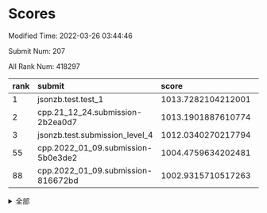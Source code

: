 # Scores

Modified Time: 2022-03-26 03:44:46

Submit Num: 207

All Rank Num: 418297

| rank |               submit               |       score        |       sigma        | pk_num |
| :--- | :--------------------------------- | :----------------- | :----------------- | :----- |
| 1    | jsonzb.test.test_1                 | 1013.7282104212001 | 0.8314615278521185 | 8082   |
| 2    | cpp.21_12_24.submission-2b2ea0d7   | 1013.1901887610774 | 0.8115270610372461 | 8087   |
| 3    | jsonzb.test.submission_level_4     | 1012.0340270217794 | 0.7703830072678429 | 8084   |
| 55   | cpp.2022_01_09.submission-5b0e3de2 | 1004.4759634202481 | 0.7160521515645584 | 8086   |
| 88   | cpp.2022_01_09.submission-816672bd | 1002.9315710517263 | 0.7178376887288701 | 8082   |


<details>
<summary>全部</summary>

| rank |                 submit                 |       score        |       sigma        | pk_num |
| :--- | :------------------------------------- | :----------------- | :----------------- | :----- |
| 1    | jsonzb.test.test_1                     | 1013.7282104212001 | 0.8314615278521185 | 8082   |
| 2    | cpp.21_12_24.submission-2b2ea0d7       | 1013.1901887610774 | 0.8115270610372461 | 8087   |
| 3    | jsonzb.test.submission_level_4         | 1012.0340270217794 | 0.7703830072678429 | 8084   |
| 4    | gobigger.level_3.submission_level_3_25 | 1011.4514836354657 | 0.7650752514286695 | 8089   |
| 5    | gobigger.level_3.submission_level_3_27 | 1011.4429586079589 | 0.7598476303309697 | 8085   |
| 6    | gobigger.level_3.submission_level_3_8  | 1011.3499725149774 | 0.7585815309048362 | 8089   |
| 7    | gobigger.level_3.submission_level_3_32 | 1011.3181464231566 | 0.7809579590208109 | 8082   |
| 8    | gobigger.level_3.submission_level_3_15 | 1011.2594118553774 | 0.7826285421412816 | 8082   |
| 9    | gobigger.level_3.submission_level_3_3  | 1011.1840776633255 | 0.790972516742096  | 8084   |
| 10   | gobigger.level_3.submission_level_3_22 | 1011.0704529884342 | 0.7739705459446046 | 8085   |
| 11   | gobigger.level_3.submission_level_3_26 | 1011.0371204431015 | 0.7842909264664512 | 8083   |
| 12   | gobigger.level_3.submission_level_3_29 | 1011.0246701142856 | 0.7870116110301475 | 8079   |
| 13   | gobigger.level_3.submission_level_3_45 | 1010.8245204290191 | 0.7709215905723816 | 8083   |
| 14   | gobigger.level_3.submission_level_3_1  | 1010.7910613268994 | 0.7630516160263104 | 8085   |
| 15   | gobigger.level_3.submission_level_3_31 | 1010.7468151627509 | 0.763947407845362  | 8080   |
| 16   | gobigger.level_3.submission_level_3_9  | 1010.5935056010759 | 0.7716245655278166 | 8082   |
| 17   | gobigger.level_3.submission_level_3_30 | 1010.5100779131117 | 0.7830021775649758 | 8083   |
| 18   | gobigger.level_3.submission_level_3_19 | 1010.3607701546548 | 0.7558793537240756 | 8084   |
| 19   | gobigger.level_3.submission_level_3_13 | 1010.3149614713714 | 0.7628619664251025 | 8079   |
| 20   | gobigger.level_3.submission_level_3_41 | 1010.3071425705542 | 0.7549926354798803 | 8078   |
| 21   | gobigger.level_3.submission_level_3_24 | 1010.2797628641417 | 0.7629922391623197 | 8083   |
| 22   | gobigger.level_3.submission_level_3_18 | 1010.2604361000739 | 0.7842269116912624 | 8082   |
| 23   | gobigger.level_3.submission_level_3_43 | 1010.2336312125796 | 0.7551857938369039 | 8077   |
| 24   | gobigger.level_3.submission_level_3_17 | 1010.1536616666347 | 0.7472952374085866 | 8081   |
| 25   | gobigger.level_3.submission_level_3_4  | 1010.1143015167274 | 0.7760611270629241 | 8090   |
| 26   | gobigger.level_3.submission_level_3_44 | 1010.0856862161382 | 0.7601108440245568 | 8085   |
| 27   | gobigger.level_3.submission_level_3_14 | 1010.0856480835848 | 0.7569371107890633 | 8082   |
| 28   | gobigger.level_3.submission_level_3_12 | 1010.0699509435094 | 0.7753464740809407 | 8076   |
| 29   | gobigger.level_3.submission_level_3_10 | 1009.9918831809582 | 0.7624619750445182 | 8080   |
| 30   | gobigger.level_3.submission_level_3_47 | 1009.9056781645297 | 0.7565717402799131 | 8081   |
| 31   | gobigger.level_3.submission_level_3_7  | 1009.9022999571345 | 0.7649600240509836 | 8083   |
| 32   | gobigger.level_3.submission_level_3_23 | 1009.886310355272  | 0.7495399383372402 | 8083   |
| 33   | gobigger.level_3.submission_level_3_49 | 1009.8848291160207 | 0.7416811173860383 | 8086   |
| 34   | gobigger.level_3.submission_level_3_42 | 1009.8542876582347 | 0.7655342683127835 | 8082   |
| 35   | gobigger.level_3.submission_level_3_11 | 1009.7553962210104 | 0.772789908727889  | 8086   |
| 36   | gobigger.level_3.submission_level_3_38 | 1009.7241810032128 | 0.7533955779788685 | 8086   |
| 37   | gobigger.level_3.submission_level_3_28 | 1009.6412639788653 | 0.7738283669154998 | 8086   |
| 38   | gobigger.level_3.submission_level_3_37 | 1009.6269094853609 | 0.7569351595889231 | 8089   |
| 39   | gobigger.level_3.submission_level_3_36 | 1009.6133910778652 | 0.7592647015084418 | 8085   |
| 40   | gobigger.level_3.submission_level_3_6  | 1009.5674560960945 | 0.753652727288978  | 8080   |
| 41   | gobigger.level_3.submission_level_3_21 | 1009.4927633252355 | 0.7395706706490994 | 8083   |
| 42   | gobigger.level_3.submission_level_3_48 | 1009.402162102609  | 0.7471227429980631 | 8083   |
| 43   | gobigger.level_3.submission_level_3_40 | 1009.3694663618871 | 0.7426173775991711 | 8085   |
| 44   | gobigger.level_3.submission_level_3_35 | 1009.213372960569  | 0.737274390083121  | 8084   |
| 45   | gobigger.level_3.submission_level_3_16 | 1009.2129955286247 | 0.7519664527497434 | 8076   |
| 46   | gobigger.level_3.submission_level_3_2  | 1009.1218655791229 | 0.7496102452229145 | 8079   |
| 47   | gobigger.level_3.submission_level_3_20 | 1009.0464947604364 | 0.7533214212539024 | 8074   |
| 48   | gobigger.level_3.submission_level_3_0  | 1009.0147747016293 | 0.7468632120333941 | 8079   |
| 49   | gobigger.level_3.submission_level_3_34 | 1008.9690450106956 | 0.7371964096747929 | 8081   |
| 50   | gobigger.level_3.submission_level_3_33 | 1008.7764500312238 | 0.7568792958706055 | 8086   |
| 51   | gobigger.level_3.submission_level_3_46 | 1008.7482378765186 | 0.7351079277718471 | 8081   |
| 52   | gobigger.level_3.submission_level_3_39 | 1008.4260552234452 | 0.7532990063324824 | 8084   |
| 53   | gobigger.level_3.submission_level_3_5  | 1007.6038771090173 | 0.749239900897067  | 8086   |
| 54   | gobigger.level_1.submission_level_1_26 | 1005.5617391965113 | 0.7343379423423817 | 8088   |
| 55   | cpp.2022_01_09.submission-5b0e3de2     | 1004.4759634202481 | 0.7160521515645584 | 8086   |
| 56   | gobigger.level_1.submission_level_1_13 | 1004.1949023689396 | 0.7093183448135602 | 8084   |
| 57   | gobigger.level_1.submission_level_1_36 | 1004.1869747465296 | 0.7220202058527506 | 8085   |
| 58   | gobigger.level_1.submission_level_1_24 | 1004.177236534038  | 0.7122071809820579 | 8080   |
| 59   | gobigger.level_1.submission_level_1_15 | 1004.1114762339083 | 0.7243977672086819 | 8085   |
| 60   | gobigger.level_1.submission_level_1_17 | 1004.1071993975333 | 0.7208224086805656 | 8085   |
| 61   | gobigger.level_1.submission_level_1_33 | 1004.0077345356113 | 0.7177497587800405 | 8079   |
| 62   | gobigger.level_1.submission_level_1_49 | 1003.9880417652057 | 0.7255824824669812 | 8081   |
| 63   | gobigger.level_1.submission_level_1_37 | 1003.9773120533866 | 0.7239483494773785 | 8085   |
| 64   | gobigger.level_1.submission_level_1_30 | 1003.9477333567543 | 0.726596892528386  | 8085   |
| 65   | gobigger.level_1.submission_level_1_42 | 1003.938833801004  | 0.7162925103364224 | 8083   |
| 66   | gobigger.level_1.submission_level_1_3  | 1003.8940688438119 | 0.7202938773502877 | 8088   |
| 67   | gobigger.level_1.submission_level_1_4  | 1003.7928084956088 | 0.7087345044408375 | 8083   |
| 68   | gobigger.level_1.submission_level_1_16 | 1003.7907504510177 | 0.7234450174075373 | 8083   |
| 69   | gobigger.level_1.submission_level_1_34 | 1003.7341039844775 | 0.7082003832182991 | 8085   |
| 70   | gobigger.level_1.submission_level_1_22 | 1003.7037372930849 | 0.7281940988328213 | 8083   |
| 71   | gobigger.level_1.submission_level_1_6  | 1003.5574972936256 | 0.7146566141283782 | 8087   |
| 72   | gobigger.level_1.submission_level_1_27 | 1003.5503360289501 | 0.7205878485108232 | 8082   |
| 73   | gobigger.level_1.submission_level_1_20 | 1003.4824337326463 | 0.7248950779346122 | 8084   |
| 74   | gobigger.level_1.submission_level_1_19 | 1003.4731387548738 | 0.7217313062413303 | 8082   |
| 75   | gobigger.level_1.submission_level_1_28 | 1003.4248825624132 | 0.7205786786619033 | 8077   |
| 76   | gobigger.level_1.submission_level_1_18 | 1003.42061475545   | 0.7215451152939707 | 8084   |
| 77   | gobigger.level_1.submission_level_1_29 | 1003.3726193753192 | 0.714708458415651  | 8077   |
| 78   | gobigger.level_1.submission_level_1_8  | 1003.3351733885387 | 0.71980954014566   | 8088   |
| 79   | gobigger.level_1.submission_level_1_12 | 1003.2750399719213 | 0.7079844275885522 | 8082   |
| 80   | gobigger.level_1.submission_level_1_14 | 1003.2608927730353 | 0.7124626586869715 | 8085   |
| 81   | gobigger.level_1.submission_level_1_45 | 1003.2405325303705 | 0.7180557858890875 | 8090   |
| 82   | gobigger.level_1.submission_level_1_21 | 1003.231693178549  | 0.7196700736487835 | 8087   |
| 83   | gobigger.level_1.submission_level_1_31 | 1003.1840066612214 | 0.7168241807702403 | 8079   |
| 84   | gobigger.level_1.submission_level_1_46 | 1003.1172469522695 | 0.7233134849488884 | 8085   |
| 85   | gobigger.level_1.submission_level_1_48 | 1003.0854962062984 | 0.7145051229087592 | 8082   |
| 86   | gobigger.level_1.submission_level_1_5  | 1002.9438835509504 | 0.7175074001974671 | 8084   |
| 87   | gobigger.level_1.submission_level_1_2  | 1002.94298510075   | 0.7142244637590133 | 8082   |
| 88   | cpp.2022_01_09.submission-816672bd     | 1002.9315710517263 | 0.7178376887288701 | 8082   |
| 89   | gobigger.level_1.submission_level_1_35 | 1002.8938059426423 | 0.7155600964196879 | 8085   |
| 90   | gobigger.level_1.submission_level_1_47 | 1002.8876162025109 | 0.7133021863119474 | 8084   |
| 91   | gobigger.level_1.submission_level_1_43 | 1002.8819338036166 | 0.709652260324863  | 8083   |
| 92   | gobigger.level_1.submission_level_1_39 | 1002.867879267837  | 0.7092891789244767 | 8088   |
| 93   | gobigger.level_1.submission_level_1_32 | 1002.8395958669811 | 0.7152467198631237 | 8084   |
| 94   | gobigger.level_1.submission_level_1_23 | 1002.8044423797205 | 0.7051864205232681 | 8076   |
| 95   | gobigger.level_1.submission_level_1_9  | 1002.7975571602973 | 0.7148264806903044 | 8085   |
| 96   | gobigger.level_1.submission_level_1_44 | 1002.7412905782643 | 0.7150352803319309 | 8078   |
| 97   | gobigger.level_1.submission_level_1_7  | 1002.729850382339  | 0.7243389049235053 | 8085   |
| 98   | gobigger.level_1.submission_level_1_1  | 1002.7112536320617 | 0.7196550807659707 | 8083   |
| 99   | gobigger.level_1.submission_level_1_0  | 1002.6966922618195 | 0.7027083256750838 | 8083   |
| 100  | gobigger.level_1.submission_level_1_25 | 1002.6956671957645 | 0.7077774530873103 | 8083   |
| 101  | gobigger.level_1.submission_level_1_38 | 1002.5574838919258 | 0.7198836964971385 | 8083   |
| 102  | gobigger.level_1.submission_level_1_10 | 1002.2794018168971 | 0.705003267456043  | 8083   |
| 103  | gobigger.level_1.submission_level_1_11 | 1002.2673567684784 | 0.7227808037430333 | 8082   |
| 104  | gobigger.level_1.submission_level_1_41 | 1002.2545259974414 | 0.7173485623218419 | 8085   |
| 105  | gobigger.level_1.submission_level_1_40 | 1001.6499078199945 | 0.6977662433318262 | 8083   |
| 106  | gobigger.random.submission_random_27   | 997.4326835955253  | 0.6964586709461249 | 8083   |
| 107  | gobigger.random.submission_random_11   | 997.2495655182485  | 0.7104849814953652 | 8085   |
| 108  | gobigger.random.submission_random_10   | 997.166262193359   | 0.7174712058273717 | 8081   |
| 109  | gobigger.random.submission_random_26   | 996.9480982632833  | 0.7264471156354066 | 8081   |
| 110  | gobigger.random.submission_random_42   | 996.9099367221032  | 0.703548025168597  | 8078   |
| 111  | gobigger.random.submission_random_18   | 996.8786084220341  | 0.708293997686484  | 8080   |
| 112  | gobigger.random.submission_random_17   | 996.8298684457694  | 0.7128646483083141 | 8084   |
| 113  | gobigger.random.submission_random_1    | 996.6609288992373  | 0.706309296981368  | 8083   |
| 114  | gobigger.random.submission_random_31   | 996.5048021103528  | 0.7128829847452743 | 8081   |
| 115  | gobigger.random.submission_random_9    | 996.4252571653644  | 0.7092896092964901 | 8079   |
| 116  | gobigger.random.submission_random_6    | 996.3391056205     | 0.7084970239418361 | 8077   |
| 117  | gobigger.random.submission_random_24   | 996.3284653837363  | 0.6979129782684236 | 8085   |
| 118  | gobigger.random.submission_random_16   | 996.3280301440622  | 0.7088293797950915 | 8083   |
| 119  | gobigger.random.submission_random_2    | 996.3089744363666  | 0.7048268084986902 | 8082   |
| 120  | gobigger.random.submission_random_46   | 996.2755264042562  | 0.7110580603860271 | 8086   |
| 121  | gobigger.random.submission_random_28   | 996.2753243078286  | 0.6981981325928183 | 8085   |
| 122  | gobigger.random.submission_random_4    | 996.2711552871499  | 0.704645528256159  | 8085   |
| 123  | gobigger.random.submission_random_0    | 996.265808444022   | 0.7172587870477972 | 8081   |
| 124  | gobigger.random.submission_random_36   | 996.2493084860105  | 0.7173963941630758 | 8088   |
| 125  | gobigger.random.submission_random_33   | 996.1688946846748  | 0.7041904397336236 | 8085   |
| 126  | gobigger.random.submission_random_29   | 996.102658081296   | 0.7108497861242937 | 8080   |
| 127  | gobigger.random.submission_random_41   | 996.064595814244   | 0.7085503723826436 | 8083   |
| 128  | gobigger.random.submission_random_44   | 996.0529013879985  | 0.7069006188090957 | 8088   |
| 129  | gobigger.random.submission_random_8    | 996.030641832809   | 0.7187567193965545 | 8081   |
| 130  | gobigger.random.submission_random_38   | 995.9590396821294  | 0.7150536983352496 | 8083   |
| 131  | gobigger.random.submission_random_25   | 995.9070049979151  | 0.7203115169236323 | 8078   |
| 132  | gobigger.random.submission_random_21   | 995.9006708800796  | 0.7128223673353237 | 8089   |
| 133  | gobigger.random.submission_random_30   | 995.8859159769787  | 0.7110297430015217 | 8084   |
| 134  | gobigger.random.submission_random_35   | 995.8490378153083  | 0.717838855991385  | 8079   |
| 135  | gobigger.random.submission_random_5    | 995.8176090862861  | 0.7017222475569596 | 8086   |
| 136  | gobigger.random.submission_random_3    | 995.7846931793052  | 0.7009339805822615 | 8078   |
| 137  | gobigger.random.submission_random_49   | 995.7016479277484  | 0.7131905170568622 | 8088   |
| 138  | gobigger.random.submission_random_12   | 995.6907137772596  | 0.722112531016525  | 8082   |
| 139  | gobigger.random.submission_random_32   | 995.6354101442137  | 0.7173273114263052 | 8086   |
| 140  | gobigger.random.submission_random_48   | 995.6312411190855  | 0.7136919866155348 | 8085   |
| 141  | gobigger.random.submission_random_7    | 995.5271935740315  | 0.7082463576558962 | 8082   |
| 142  | gobigger.random.submission_random_13   | 995.5137070545123  | 0.7135937972884115 | 8082   |
| 143  | gobigger.random.submission_random_14   | 995.5052503395407  | 0.7143905949355486 | 8086   |
| 144  | gobigger.random.submission_random_22   | 995.5015105808003  | 0.7225380591053182 | 8076   |
| 145  | gobigger.random.submission_random_47   | 995.2805154858752  | 0.7087025380129708 | 8081   |
| 146  | gobigger.random.submission_random_23   | 995.1588295725109  | 0.7215036718188981 | 8087   |
| 147  | gobigger.random.submission_random_43   | 995.0863857280909  | 0.7093723890368169 | 8080   |
| 148  | gobigger.random.submission_random_39   | 995.0003314516681  | 0.714964260789216  | 8080   |
| 149  | gobigger.random.submission_random_20   | 994.9343032884685  | 0.7101964553800514 | 8084   |
| 150  | gobigger.random.submission_random_15   | 994.7605785579541  | 0.712662043675671  | 8081   |
| 151  | gobigger.random.submission_random_37   | 994.7568744511066  | 0.7119309743077056 | 8080   |
| 152  | gobigger.random.submission_random_40   | 994.7188636372982  | 0.734182722941645  | 8086   |
| 153  | gobigger.random.submission_random_19   | 994.4627733130266  | 0.7146560811302455 | 8087   |
| 154  | gobigger.random.submission_random_45   | 994.4143226147936  | 0.7156950150255332 | 8083   |
| 155  | gobigger.random.submission_random_34   | 994.3192777122792  | 0.7160718930031738 | 8077   |
| 156  | gobigger.level_2.submission_level_2_38 | 993.7898353622028  | 0.7235899530335838 | 8080   |
| 157  | gobigger.level_2.submission_level_2_2  | 993.7880133259424  | 0.7353045838117839 | 8082   |
| 158  | gobigger.level_2.submission_level_2_20 | 993.4381005410435  | 0.7381575816089115 | 8083   |
| 159  | gobigger.level_2.submission_level_2_21 | 993.4100870409856  | 0.7211504201363206 | 8080   |
| 160  | gobigger.level_2.submission_level_2_17 | 993.3556438364565  | 0.7450142570020887 | 8085   |
| 161  | gobigger.level_2.submission_level_2_46 | 993.1812389381768  | 0.7280235809360551 | 8081   |
| 162  | gobigger.level_2.submission_level_2_15 | 993.172176179069   | 0.7320605064113367 | 8086   |
| 163  | gobigger.level_2.submission_level_2_13 | 993.1443230431946  | 0.7375337139627554 | 8088   |
| 164  | gobigger.level_2.submission_level_2_4  | 993.1050442463927  | 0.7495449386712136 | 8080   |
| 165  | gobigger.level_2.submission_level_2_9  | 993.0062266629498  | 0.7413179211425589 | 8084   |
| 166  | gobigger.level_2.submission_level_2_12 | 993.0058786955245  | 0.7407754064793571 | 8080   |
| 167  | gobigger.level_2.submission_level_2_6  | 992.9851443550983  | 0.7312648707376704 | 8081   |
| 168  | gobigger.level_2.submission_level_2_36 | 992.9656293705775  | 0.7472123607690304 | 8082   |
| 169  | gobigger.level_2.submission_level_2_11 | 992.8716709682847  | 0.7390101074139166 | 8091   |
| 170  | gobigger.level_2.submission_level_2_19 | 992.8632906141573  | 0.7455944845664976 | 8085   |
| 171  | gobigger.level_2.submission_level_2_37 | 992.8394187247371  | 0.7312717702895107 | 8080   |
| 172  | gobigger.level_2.submission_level_2_47 | 992.7897036348398  | 0.7312327752262009 | 8085   |
| 173  | gobigger.level_2.submission_level_2_18 | 992.6714789664575  | 0.7418766798585399 | 8079   |
| 174  | gobigger.level_2.submission_level_2_10 | 992.6238275537012  | 0.7569139662230635 | 8082   |
| 175  | gobigger.level_2.submission_level_2_3  | 992.5911204460577  | 0.7445238975893378 | 8078   |
| 176  | gobigger.level_2.submission_level_2_27 | 992.5512893168836  | 0.7375240022741145 | 8085   |
| 177  | gobigger.level_2.submission_level_2_33 | 992.5510600595775  | 0.7550204230196912 | 8086   |
| 178  | gobigger.level_2.submission_level_2_43 | 992.5310766886422  | 0.7367111374906565 | 8084   |
| 179  | gobigger.level_2.submission_level_2_40 | 992.423125779882   | 0.7482169214697758 | 8086   |
| 180  | gobigger.level_2.submission_level_2_0  | 992.3660381760922  | 0.736794589800678  | 8083   |
| 181  | gobigger.level_2.submission_level_2_41 | 992.2810303543437  | 0.7390967416028579 | 8081   |
| 182  | gobigger.level_2.submission_level_2_1  | 992.1901626080095  | 0.7391262416552145 | 8085   |
| 183  | gobigger.level_2.submission_level_2_31 | 992.0725822896308  | 0.7662676288959694 | 8082   |
| 184  | gobigger.level_2.submission_level_2_8  | 992.0534178116243  | 0.7328166252732593 | 8089   |
| 185  | gobigger.level_2.submission_level_2_16 | 992.0245199715276  | 0.7324394363021498 | 8084   |
| 186  | gobigger.level_2.submission_level_2_22 | 992.013819470125   | 0.7451095765830577 | 8086   |
| 187  | gobigger.level_2.submission_level_2_49 | 991.9371273982616  | 0.7529856794064259 | 8083   |
| 188  | gobigger.level_2.submission_level_2_25 | 991.8967785844281  | 0.7530034956120154 | 8082   |
| 189  | gobigger.level_2.submission_level_2_39 | 991.891752370267   | 0.7437562857117422 | 8084   |
| 190  | gobigger.level_2.submission_level_2_42 | 991.8686282805243  | 0.7374019633517683 | 8079   |
| 191  | gobigger.level_2.submission_level_2_28 | 991.8477821757019  | 0.7417052692058937 | 8084   |
| 192  | gobigger.level_2.submission_level_2_7  | 991.8136149343662  | 0.7445093255858503 | 8077   |
| 193  | gobigger.level_2.submission_level_2_26 | 991.76459829306    | 0.747434461442519  | 8083   |
| 194  | gobigger.level_2.submission_level_2_14 | 991.7630675076765  | 0.7406418106402687 | 8088   |
| 195  | gobigger.level_2.submission_level_2_23 | 991.7613139494682  | 0.7607028082844348 | 8092   |
| 196  | gobigger.level_2.submission_level_2_29 | 991.7121075072464  | 0.7527950387447621 | 8089   |
| 197  | gobigger.level_2.submission_level_2_24 | 991.532792385729   | 0.7446527222824969 | 8082   |
| 198  | gobigger.level_2.submission_level_2_45 | 991.4810722691203  | 0.7389546921805458 | 8084   |
| 199  | gobigger.level_2.submission_level_2_44 | 991.4196012635653  | 0.7607900204522005 | 8082   |
| 200  | gobigger.level_2.submission_level_2_32 | 991.2435474794582  | 0.732515887843634  | 8090   |
| 201  | gobigger.level_2.submission_level_2_48 | 991.0834929897152  | 0.7369907887149568 | 8082   |
| 202  | gobigger.level_2.submission_level_2_5  | 990.9479833112176  | 0.766242362887035  | 8078   |
| 203  | gobigger.level_2.submission_level_2_35 | 990.5018171061253  | 0.7689592621590728 | 8086   |
| 204  | gobigger.level_2.submission_level_2_34 | 990.3203135026146  | 0.7741487521003393 | 8077   |
| 205  | gobigger.level_2.submission_level_2_30 | 989.8038832353812  | 0.7582305394922321 | 8083   |
| 206  | gobigger.none.submission_none_0        | 978.0497259619741  | 1.2427879666160002 | 8081   |
| 207  | gobigger.none.submission_none_1        | 974.9979319267435  | 1.504304690469038  | 8079   |

</details>